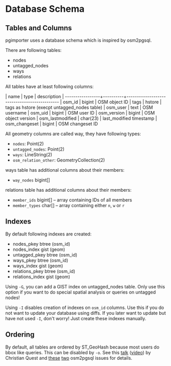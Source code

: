 Database Schema
===============

Tables and Columns
------------------

pgimporter uses a database schema which is inspired by osm2pgsql.

There are following tables:
* nodes
* untagged_nodes
* ways
* relations

All tables have at least following columns:

| name             | type     | description
| -----------------+----------+---------------------------------------------
| osm_id           | bigint   | OSM object ID
| tags             | hstore   | tags as hstore (execpt untagged_nodes table)
| osm_user         | text     | OSM username
| osm_uid          | bigint   | OSM user ID
| osm_version      | bigint   | OSM object version
| osm_lastmodified | char(23) | last_modified timestamp
| osm_changeset    | bigint   | OSM changeset ID

All geometry columns are called way, they have following types:
* `nodes`: Point(2)
* `untagged_nodes`: Point(2)
* `ways`: LineString(2)
* `osm_relation_other`: GeometryCollection(2)

ways table has additional columns about their members:
* `way_nodes` bigint[]

relations table has additional columns about their members:
* `member_ids` bigint[] – array containing IDs of all members
* `member_types` char[] – array containing either `n`, `w` or `r`



Indexes
-------

By default following indexes are created:
* nodes_pkey btree (osm_id)
* nodes_index gist (geom)
* untagged_pkey btree (osm_id)
* ways_pkey btree (osm_id)
* ways_index gist (geom)
* relations_pkey btree (osm_id)
* relations_index gist (geom)

Using `-G`, you can add a GIST index on untagged_nodes table. Only use this option if you want to do special spatial analysis or queries on untagged nodes!

Using `-I` disables creation of indexes on `osm_id` columns. Use this if you do not want to update your database using diffs.
If you later want to update but have not used `-I`, don't worry! Just create these indexes manually.


Ordering
--------
By default, all tables are ordered by ST_GeoHash because most users do bbox like queries. This can be disabled by `-o`. See this [talk](https://pdf.yt/d/P0vxShtbGagwXg3Q) ([video](https://vimeo.com/115315282)) by Christian Quest and [these](https://github.com/openstreetmap/osm2pgsql/issues/208) [two](https://github.com/openstreetmap/osm2pgsql/issues/87) osm2pgsql issues for details.


